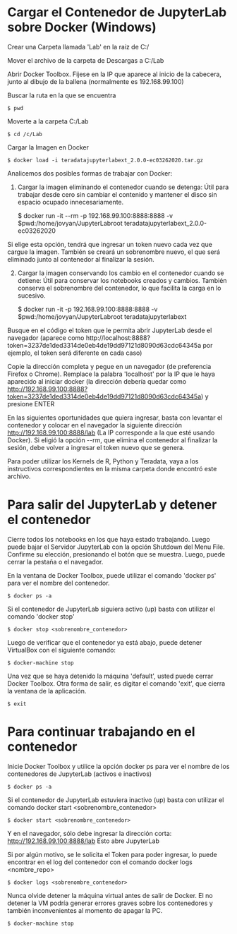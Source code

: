 # Cargar el Contenedor de JupyterLab sobre Docker (Windows)


Crear una Carpeta llamada 'Lab' en la raíz de C:/ 


Mover el archivo  de la carpeta de Descargas a C:/Lab


Abrir Docker Toolbox. Fijese en la IP que aparece al inicio de la cabecera, junto al dibujo de la ballena (normalmente es 192.168.99.100)


Buscar la ruta en la que se encuentra

    $ pwd


Moverte a la carpeta C:/Lab

    $ cd /c/Lab


Cargar la Imagen en Docker

    $ docker load -i teradatajupyterlabext_2.0.0-ec03262020.tar.gz


Analicemos dos posibles formas de trabajar con Docker:

1. Cargar la imagen eliminando el contenedor cuando se detenga: Útil para trabajar desde cero sin cambiar el contenido y mantener el disco sin espacio ocupado innecesariamente.

    $ docker run -it --rm -p 192.168.99.100:8888:8888 -v $pwd:/home/jovyan/JupyterLabroot teradatajupyterlabext_2.0.0-ec03262020

Si elige esta opción, tendrá que ingresar un token nuevo cada vez que cargue la imagen. También se creará un sobrenombre nuevo, el que será eliminado junto al contenedor al finalizar la sesión.

2. Cargar la imagen conservando los cambio en el contenedor cuando se detiene: Útil para conservar los notebooks creados y cambios. También conserva el sobrenombre del contenedor, lo que facilita la carga en lo sucesivo.

    $ docker run -it -p 192.168.99.100:8888:8888 -v $pwd:/home/jovyan/JupyterLabroot teradatajupyterlabext




Busque en el código el token que le permita abrir JupyterLab desde el navegador (aparece como http://localhost:8888?token=3237de1ded3314de0eb4de19dd97121d8090d63cdc64345a por ejemplo, el token será diferente en cada caso)


Copie la dirección completa y pegue en un navegador (de preferencia Firefox o Chrome). Remplace la palabra 'localhost' por la IP que le haya aparecido al iniciar docker (la dirección debería quedar como http://192.168.99.100:8888?token=3237de1ded3314de0eb4de19dd97121d8090d63cdc64345a) y presione ENTER


En las siguientes oportunidades que quiera ingresar, basta con levantar el contenedor y colocar en el navegador la siguiente dirección http://192.168.99.100:8888/lab (La IP corresponde a la que esté usando Docker). Si eligió la opción --rm, que elimina el contenedor al finalizar la sesión, debe volver a ingresar el token nuevo que se genera.


Para poder utilizar los Kernels de R, Python y Teradata, vaya a los instructivos correspondientes en la misma carpeta donde encontró este archivo. 



# Para salir del JupyterLab y detener el contenedor


Cierre todos los notebooks en los que haya estado trabajando. Luego puede bajar el Servidor JupyterLab con la opción Shutdown del Menu File. Confirme su elección, presionando el botón que se muestra. Luego, puede cerrar la pestaña o el navegador.


En la ventana de Docker Toolbox, puede utilizar el comando 'docker ps' para ver el nombre del contenedor.

    $ docker ps -a


Si el contenedor de JupyterLab siguiera activo (up) basta con utilizar el comando 'docker stop'

    $ docker stop <sobrenombre_contenedor>


Luego de verificar que el contenedor ya está abajo, puede detener VirtualBox con el siguiente comando:

    $ docker-machine stop


Una vez que se haya detenido la máquina 'default', usted puede cerrar Docker Toolbox. Otra forma de salir, es digitar el comando 'exit', que cierra la ventana de la aplicación.

    $ exit



# Para continuar trabajando en el contenedor

Inicie Docker Toolbox y utilice la opción docker ps para ver el nombre de los contenedores de JupyterLab (activos e inactivos)

    $ docker ps -a


Si el contenedor de JupyterLab estuviera inactivo (up) basta con utilizar el comando docker start <sobrenombre_contenedor>

    $ docker start <sobrenombre_contenedor>


Y en el navegador, sólo debe ingresar la dirección corta: http://192.168.99.100:8888/lab Esto abre JupyterLab


Si por algún motivo, se le solicita el Token para poder ingresar, lo puede encontrar en el log del contenedor con el comando docker logs <nombre_repo>

    $ docker logs <sobrenombre_contenedor>

Nunca olvide detener la máquina virtual antes de salir de Docker. El no detener la VM podría generar errores graves sobre los contenedores y también inconvenientes al momento de apagar la PC.

    $ docker-machine stop


